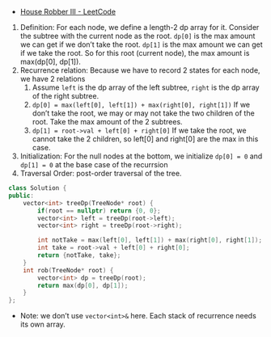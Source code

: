 - [House Robber III - LeetCode](https://leetcode.com/problems/house-robber-iii/description/)

1. Definition: For each node, we define a length-2 dp array for it. Consider the subtree with the current node as the root. `dp[0]` is the max amount we can get if we don’t take the root. `dp[1]` is the max amount we can get if we take the root. So for this root (current node), the max amount is max(dp[0], dp[1]).
2. Recurrence relation: Because we have to record 2 states for each node, we have 2 relations
    1. Assume `left` is the dp array of the left subtree, `right` is the dp array of the right subtree.
    2. `dp[0] = max(left[0], left[1]) + max(right[0], right[1])` If we don’t take the root, we may or may not take the two children of the root. Take the max amount of the 2 subtrees.
    3. `dp[1] = root->val + left[0] + right[0]` If we take the root, we cannot take the 2 children, so left[0] and right[0] are the max in this case.
3. Initialization: For the null nodes at the bottom, we initialize `dp[0] = 0` and `dp[1] = 0` at the base case of the recurrsion
4. Traversal Order: post-order traversal of the tree.

```C++
class Solution {
public:
    vector<int> treeDp(TreeNode* root) {
        if(root == nullptr) return {0, 0};
        vector<int> left = treeDp(root->left);
        vector<int> right = treeDp(root->right);

        int notTake = max(left[0], left[1]) + max(right[0], right[1]);
        int take = root->val + left[0] + right[0];
        return {notTake, take};
    }
    int rob(TreeNode* root) {
        vector<int> dp = treeDp(root);
        return max(dp[0], dp[1]);
    }
};
```

- Note: we don’t use `vector<int>&` here. Each stack of recurrence needs its own array.